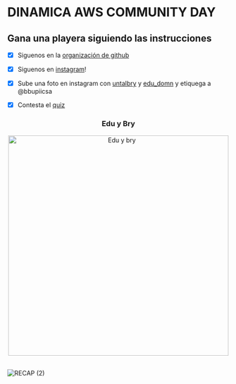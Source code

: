 # DINAMICA AWS COMMUNITY DAY

## Gana una playera siguiendo las instrucciones

- [X] Siguenos en la <a href="https://github.com/binarybrains-upiicsa">organización de github</a>
- [X] Siguenos en <a href="https://www.instagram.com/bbupiicsa/">instagram</a>!
- [X] Sube una foto en instagram con <a href="https://www.instagram.com/untalbry/">untalbry</a> y <a href="https://www.instagram.com/edu_domn/">edu_domn</a> y etiquega a @bbupiicsa
- [X] Contesta el <a href="https://forms.gle/q9sHqg7DW4aRdisw5">quiz</a> <br>


<div align="center">
    <h3> Edu y Bry</h3>
    <img alt="Edu y bry" height="500px" src="https://github.com/user-attachments/assets/18025274-40d6-42ba-8eaa-d2d3e3d313a3">
</div>   

<br>



![RECAP (2)](https://github.com/user-attachments/assets/bcffa795-cd44-4ad3-af24-997bc8d5a772)
